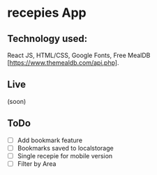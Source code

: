 # recepies App

## Technology used:

React JS, HTML/CSS, Google Fonts, Free MealDB [https://www.themealdb.com/api.php].

## Live

(soon)

## ToDo

- [ ] Add bookmark feature
- [ ] Bookmarks saved to localstorage
- [ ] Single recepie for mobile version
- [ ] Filter by Area
